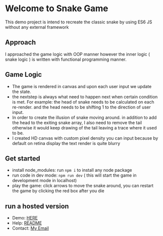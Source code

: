 # Welcome to Snake Game
This demo project is intend to recreate the classic snake by using ES6 JS without any external framework

## Approach
I approached the game logic with OOP manner however the inner logic ( snake logic ) is written with functional programming manner.

## Game Logic
* The game is rendered in canvas and upon each user input we update the state.
* the nextstep is always what need to happen next when certain condition is met.
For example:  the head of snake needs to be calculated on each re-render. and the head needs to be shifting 1 to the direction of user input.
* In order to create the illusion of snake moving around. in addition to add the head to the exiting snake array, I also need to remove the tail otherwise it would keep drawing of the tail leaving a trace where it used to be.
* I created HD canvas with custom pixel density you can input because by default on retina display the text render is quite blurry



## Get started
* install node_modules: run `npm i` to install any node package
* run code in dev mode: `npm run dev` ( this will start the game in development mode in localhost)
* play the game: click arrows to move the snake around, you can restart the game by clicking the red box after you die

## run a hosted version
* Demo: [HERE](http://xingyistudio.com/project/snake/index.html)
* Help: [README](http://xingyistudio.com/project/snake/README.md)
* Contact: [My Email](mailto:kginteractive@gmail.com)
